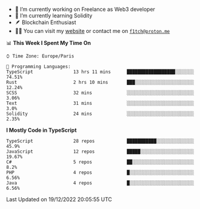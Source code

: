 - 🔭 I’m currently working on Freelance as Web3 developer
- 🌱 I’m currently learning Solidity
- 🪶 Blockchain Enthusiast
- 👨‍💻 You can visit my [website](https://f1tch.xyz) or contact me on [`f1tch@proton.me`](mailto:f1tch@proton.me)

<!--START_SECTION:waka-->
📊 **This Week I Spent My Time On** 

```text
⌚︎ Time Zone: Europe/Paris

💬 Programming Languages: 
TypeScript               13 hrs 11 mins      ██████████████████░░░░░░░   74.51% 
Rust                     2 hrs 10 mins       ███░░░░░░░░░░░░░░░░░░░░░░   12.24% 
SCSS                     32 mins             ░░░░░░░░░░░░░░░░░░░░░░░░░   3.06% 
Text                     31 mins             ░░░░░░░░░░░░░░░░░░░░░░░░░   3.0% 
Solidity                 24 mins             ░░░░░░░░░░░░░░░░░░░░░░░░░   2.35%

```

**I Mostly Code in TypeScript** 

```text
TypeScript               28 repos            ███████████░░░░░░░░░░░░░░   45.9% 
JavaScript               12 repos            █████░░░░░░░░░░░░░░░░░░░░   19.67% 
C#                       5 repos             ██░░░░░░░░░░░░░░░░░░░░░░░   8.2% 
PHP                      4 repos             █░░░░░░░░░░░░░░░░░░░░░░░░   6.56% 
Java                     4 repos             █░░░░░░░░░░░░░░░░░░░░░░░░   6.56%

```



 Last Updated on 19/12/2022 20:05:55 UTC
<!--END_SECTION:waka-->
